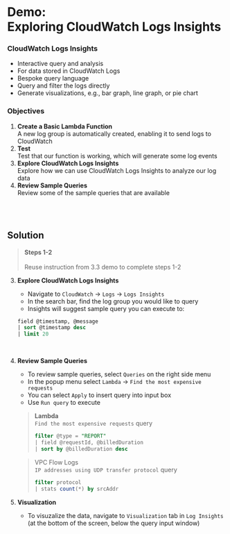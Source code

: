 # Demo:<br>Exploring CloudWatch Logs Insights


### CloudWatch Logs Insights
- Interactive query and analysis
- For data stored in CloudWatch Logs
- Bespoke query language
- Query and filter the logs directly
- Generate visualizations, e.g., bar graph, line graph, or pie chart


### Objectives
1. **Create a Basic Lambda Function**<br>A new log group is automatically created, enabling it to send logs to CloudWatch
2. **Test**<br>Test that our function is working, which will generate some log events
3. **Explore CloudWatch Logs Insights**<br>Explore how we can use CloudWatch Logs Insights to analyze our log data
4. **Review Sample Queries**<br>Review some of the sample queries that are available

<br><br>

## Solution

> **Steps 1-2**<br><br>
> Reuse instruction from 3.3 demo to complete steps 1-2


3. **Explore CloudWatch Logs Insights**
   - Navigate to `CloudWatch` -> `Logs` -> `Logs Insights`
   - In the search bar, find the log group you would like to query
   - Insights will suggest sample query you can execute to:

    ```sql
    field @timestamp, @message
    | sort @timestamp desc
    | limit 20
    ```
   
<br>

4. **Review Sample Queries**
    - To review sample queries, select `Queries` on the right side menu
    - In the popup menu select `Lambda` -> `Find the most expensive requests`
    - You can select `Apply` to insert query into input box
    - Use `Run query` to execute

    > **Lambda**<br>
    > `Find the most expensive requests` query
    > ```sql
    > filter @type = "REPORT"
    > | field @requestId, @billedDuration
    > | sort by @billedDuration desc
    > ```

    > VPC Flow Logs<br>
    > `IP addresses using UDP transfer protocol` query
    > ```sql
    > filter protocol
    > | stats count(*) by srcAddr
    > ```

5. **Visualization**<br>
    - To visuzalize the data, navigate to `Visualization` tab in `Log Insights` (at the bottom of the screen, below the query input window)